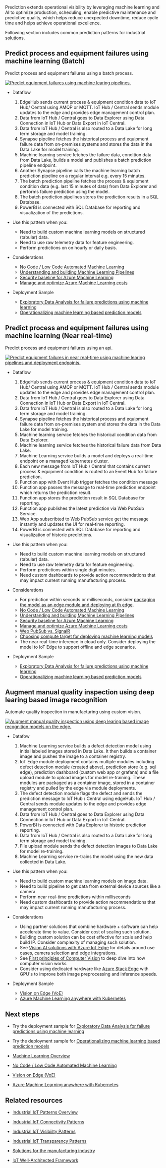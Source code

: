 Prediction extends operational visibility by leveraging machine learning and AI to optimize production, scheduling, enable predictive maintenance and predictive quality, which helps reduce unexpected downtime, reduce cycle time and helps achieve operational excellence.

Following section includes common prediction patterns for industrial solutions. 

## Predict process and equipment failures using machine learning (Batch)

Predict process and equipment failures using a batch process.

[ ![Predict equipment failures using machine learing pipelines.](images/ml-batch.png) ](images/ml-batch.png#lightbox)

- Dataflow
    1. EdgeHub sends current process & equipment condition data to IoT Hub/ Central using AMQP or MQTT. IoT Hub / Central sends module updates to the edge and provides edge management control plan.
    1. Data from IoT Hub / Central goes to Data Explorer using Data Connection in IoT Hub or Data Export in IoT Central.
    1. Data from IoT Hub / Central is also routed to a Data Lake for long term storage and model training.
    1. Synapse pipeline fetches the historical process and equipment failure data from on-premises systems and stores the data in the Data Lake for model training.
    1. Machine learning service fetches the failure data, condition data from Data Lake, builds a model and publishes a  batch prediction pipeline endpoint.
    1. Another Synapse pipeline calls the machine learning batch prediction pipeline on a regular interval e.g. every 15 minutes.
    1. The batch prediction pipeline fetches the process & equipment condition data (e.g. last 15 minutes of data) from Data Explorer and performs failure prediction using the model.
    1. The batch prediction pipelines stores the prediction results in a SQL Database.
    1. PowerBI is connected with SQL Database for reporting and visualization of the predictions.

- Use this pattern when you:
    - Need to build custom machine learning models on structured (tabular) data.
    - Need to use raw telemetry data for feature engineering.
    - Perform predictions on on hourly or daily basis.

- Considerations
    - [No Code / Low Code Automated Machine Learning](/azure/machine-learning/concept-automated-ml)
    - [Understanding and building Machine Learning Pipelines](/azure/machine-learning/concept-train-machine-learning-model#machine-learning-pipeline)
    - [Security baseline for Azure Machine Learning](/security/benchmark/azure/baselines/machine-learning-security-baseline?context=/azure/machine-learning/context/ml-context)
    - [Manage and optimize Azure Machine Learning costs](/azure/machine-learning/how-to-manage-optimize-cost)
    
- Deployment Sample
    - [Exploratory Data Analysis for failure predictions using machine learning](https://github.com/Azure-Samples/industrial-iot-patterns/tree/main/5_ExplorationDataAnalysis)
    - [Operationalizing machine learning based prediction models](https://github.com/Azure-Samples/industrial-iot-patterns/tree/main/6_MachineLearningForIIoT)


## Predict process and equipment failures using machine learning (Near real-time)

Predict process and equipment failures using an api.

[ ![Predict equipment failures in near real-time using machine learing pipelines and deployment endpoints.](images/ml-realtime.png) ](images/ml-realtime.png#lightbox)

- Dataflow
    1. EdgeHub sends current process & equipment condition data to IoT Hub/ Central using AMQP or MQTT. IoT Hub / Central sends module updates to the edge and provides edge management control plan.
    1. Data from IoT Hub / Central goes to Data Explorer using Data Connection in IoT Hub or Data Export in IoT Central.
    1. Data from IoT Hub / Central is also routed to a Data Lake for long term storage and model training.
    1. Synapse pipeline fetches the historical process and equipment failure data from on-premises system and stores the data in the Data Lake for model training.
    1. Machine learning service fetches the historical condition data from Data Explorer.
    1. Machine learning service fetches the historical failure data from Data Lake.
    1. Machine Learning service builds a model and deploys a real-time endpoint on a managed kubernetes cluster.
    1. Each new message from IoT Hub / Central that contains current process & equipment condition is routed to an Event Hub for failure prediction.
    1. Function app with Event Hub trigger fetches the condition message
    1. Function app passes the message to real-time prediction endpoint which returns the prediction result.
    1. Function app stores the prediction result in SQL Database for reporting.
    1. Function app publishes the latest prediction via Web PubSub Service.
    1. Web App subscribted to Web PubSub service get the message instantly and updates the UI for real-time reporting.
    1. PowerBI is connected with SQL Database for reporting and visualization of historic predictions.


- Use this pattern when you:
    - Need to build custom machine learning models on structured (tabular) data.
    - Need to use raw telemetry data for feature engineering.
    - Perform predictions within single digit minutes.
    - Need custom dashboards to provide action recommendations that may impact current running manufacturing.process.

- Considerations
    - For prediction within seconds or milliseconds, consider [packaging the model as an edge module and deploying at th edge](/azure/iot-edge/tutorial-machine-learning-edge-06-custom-modules?view=iotedge-2020-11).
    - [No Code / Low Code Automated Machine Learning](/azure/machine-learning/concept-automated-ml)
    - [Understanding and building Machine Learning Pipelines](/azure/machine-learning/concept-train-machine-learning-model#machine-learning-pipeline)
    - [Security baseline for Azure Machine Learning](/security/benchmark/azure/baselines/machine-learning-security-baseline?context=/azure/machine-learning/context/ml-context)
    - [Manage and optimize Azure Machine Learning costs](/azure/machine-learning/how-to-manage-optimize-cost)
    - [Web PubSub vs. SignalR](/azure/azure-web-pubsub/resource-faq#how-do-i-choose-between-azure-signalr-service-and-azure-web-pubsub-service)
    - [Choosing compute target for deploying machine learning models](/azure/machine-learning/how-to-deploy-and-where?tabs=azcli#choose-a-compute-target)
    - The near real-time inference in cloud only. Consider deploying the model to IoT Edge to support offline and edge scenarios.
   
    
- Deployment Sample
     - [Exploratory Data Analysis for failure predictions using machine learning](https://github.com/Azure-Samples/industrial-iot-patterns/tree/main/5_ExplorationDataAnalysis)
    - [Operationalizing machine learning based prediction models](https://github.com/Azure-Samples/industrial-iot-patterns/tree/main/6_MachineLearningForIIoT)
    
## Augment manual quality inspection using deep learing based image recognition

Automate quality inspection in manufacturing using custom vision.

[ ![Augment manual quality inspection using deep learing based image recognition models on the edge.](images/ml-imagerecognition.png) ](images/ml-imagerecognition.png#lightbox)

- Datafow
    1.  Machine Learning service builds a defect detection model using initial labeled images stored in Data Lake. It then builds a container image and pushes the image to a container registry.
    1. IoT Edge module deployment contains multiple modules including defect detection module (created above), prediction store (e.g. sql edge), prediction dashboard (custom web app or grafana) and a file upload module to upload images for model re-training. These modules are packaged as a container image, stored in a container registry and pulled by the edge via module deployments.
    1. The defect detection module flags the defect and sends the prediction message to IoT Hub / Central using edgeHub. IoT Hub / Central sends module updates to the edge and provides edge management control plan.
    1. Data from IoT Hub / Central goes to Data Explorer using Data Connection in IoT Hub or Data Export in IoT Central.
    1. PowerBI is connected with Data Explorer to historic prediction reporting.
    1. Data from IoT Hub / Central is also routed to a Data Lake for long term storage and model training.
    1. File upload module sends the defect detection images to Data Lake for model re-training.
    1. Machine Learning service re-trains the model using the new data collected in Data Lake.

- Use this pattern when you:
    - Need to build custom machine learning models on image data.
    - Need to build pipeline to get data from external device sources like a camera.
    - Perform near real-time predictions within milliseconds
    - Need custom dashboards to provide action recommendations that may impact current running manufacturing process.

- Considerations
    - Using partner solutions that combine hardware + software can help accelerate time to value. Consider cost of scaling such solution.
    - Building custom solution can be cost effective for scale and help build IP. Consider complexity of managing such solution.
    - See [Vision AI solutions with Azure IoT Edge](/azure/architecture/guide/iot-edge-vision/) for details around use cases, camera selection and edge integrations.
    - See [First principles of Computer Vision](https://www.youtube.com/channel/UCf0WB91t8Ky6AuYcQV0CcLw) to deep dive into how computer vision works
    - Consider using dedicated hardware like [Azure Stack Edge](https://azure.microsoft.com/en-us/products/azure-stack/edge/#overview) with GPU's to improve both image preprocessing and inference speeds.
    
- Deployment Sample
    - [Vision on Edge (VoE)](https://github.com/Azure-Samples/azure-intelligent-edge-patterns/tree/master/factory-ai-vision)
    - [Azure Machine Learning anywhere with Kubernetes](https://github.com/Azure/AML-Kubernetes)


## Next steps

- Try the deployment sample for  [Exploratory Data Analysis for failure predictions using machine learning](https://github.com/Azure-Samples/industrial-iot-patterns/tree/main/5_ExplorationDataAnalysis)

- Try the deployment sample for [Operationalizing machine learning based prediction models](https://github.com/Azure-Samples/industrial-iot-patterns/tree/main/6_MachineLearningForIIoT)

- [Machine Learning Overview](/azure/machine-learning/overview-what-is-azure-machine-learning)

- [No Code / Low Code Automated Machine Learning](/azure/machine-learning/concept-automated-ml)

- [Vision on Edge (VoE)](https://github.com/Azure-Samples/azure-intelligent-edge-patterns/tree/master/factory-ai-vision)

- [Azure Machine Learning anywhere with Kubernetes](https://github.com/Azure/AML-Kubernetes)


## Related resources

- [Industrial IoT Patterns Overview](./iiot-patterns-overview.md)

- [Industrial IoT Connectivity Patterns](./iiot-connectivity-patterns.md)

- [Industrial IoT Visibiilty Patterns](./iiot-visibility-patterns.md)

- [Industrial IoT Transparency Patterns](./iiot-transparency-patterns.md)

- [Solutions for the manufacturing industry](/azure/architecture/industries/manufacturing)

- [IoT Well-Architected Framework](/azure/architecture/framework/iot/iot-overview)
